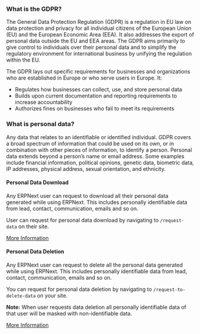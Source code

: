 ### What is the GDPR?

The General Data Protection Regulation (GDPR) is a regulation in EU law on data protection and privacy for all individual citizens of the European Union (EU) and the European Economic Area (EEA). It also addresses the export of personal data outside the EU and EEA areas. The GDPR aims primarily to give control to individuals over their personal data and to simplify the regulatory environment for international business by unifying the regulation within the EU.

The GDPR lays out specific requirements for businesses and organizations who are established in Europe or who serve users in Europe. It:

- Regulates how businesses can collect, use, and store personal data
- Builds upon current documentation and reporting requirements to increase accountability
- Authorizes fines on businesses who fail to meet its requirements

### What is personal data?
Any data that relates to an identifiable or identified individual. GDPR covers a broad spectrum of information that could be used on its own, or in combination with other pieces of information, to identify a person. Personal data extends beyond a person’s name or email address. Some examples include financial information, political opinions, genetic data, biometric data, IP addresses, physical address, sexual orientation, and ethnicity.


#### Personal Data Download

Any ERPNext user can request to download all their personal data generated while using ERPNext. This includes personally identifiable data from lead, contact, communication, emails and so on.

User can request for personal data download by navigating to `/request-data` on their site.

[More Information](docs/user/manual/en/setting-up/data-privacy/personal-data-download)

#### Personal Data Deletion
Any ERPNext user can request to delete all the personal data generated while using ERPNext. This includes personally identifiable data from lead, contact, communication, emails and so on.

You can request for personal data deletion by navigating to `/request-to-delete-data` on your site.

**Note:** When user requests data deletion all personally identifiable data of that user will be masked with non-identifiable data.

[More Information](docs/user/manual/en/setting-up/data-privacy/personal-data-download)